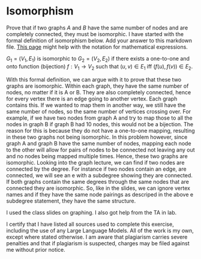 # Isomorphism

Prove that if two graphs $A$ and $B$ have the same number of nodes and are
completely connected, they must be isomorphic. I have started with the formal
definition of isomorphism below. Add your answer to this markdown file. [This
page](https://docs.github.com/en/get-started/writing-on-github/working-with-advanced-formatting/writing-mathematical-expressions)
might help with the notation for mathematical expressions.

$G_1=(V_1 , E_1)$ is isomorphic to $G_2 = (V_2, E_2)$ if there exists a
one-to-one and onto function (bijection) $f: V_1 \rightarrow V_2$ such that $(u,v)
\in E_1$ iff $(f(u),f(v)) \in E_2$.

With this formal definition, we can argue with it to prove that these two graphs are isomorphic. Within each graph, they have the same number of nodes, no matter if it is A or B. They are also completely connected, hence for every vertex there is an edge going to another vertex. Each graph contains this. If we wanted to map them in another way, we still have the same number of nodes, so the same number of vertices crossing over. For example, if we have two nodes from graph A and try to map those to all the nodes in graph B if graph B had 10 nodes, this would not be a bijection. The reason for this is because they do not have a one-to-one mapping, resulting in these two graphs not being isomorphic. In this problem however, since graph A and graph B have the same number of nodes, mapping each node to the other will allow for pairs of nodes to be connected not leaving any out and no nodes being mapped multiple times. Hence, these two graphs are isomorphic. Looking into the graph lecture, we can find if two nodes are connected by the degree. For instance if two nodes contain an edge, are connected, we will see an e with a subdegree showing they are connected. If both graphs contain the same degrees through the same nodes that are connected they are isomorphic. So, like in the slides, we can ignore vertex names and if they have the same node pairings as descriped in the above e subdegree statement, they have the same structure. 

I used the class slides on graphing. I also got help from the TA in lab.

I certify that I have listed all sources used to complete this exercise, including the use of any Large Language Models. All of the work is my own, except where stated otherwise. I am aware that plagiarism carries severe penalties and that if plagiarism is suspected, charges may be filed against me without prior notice.
